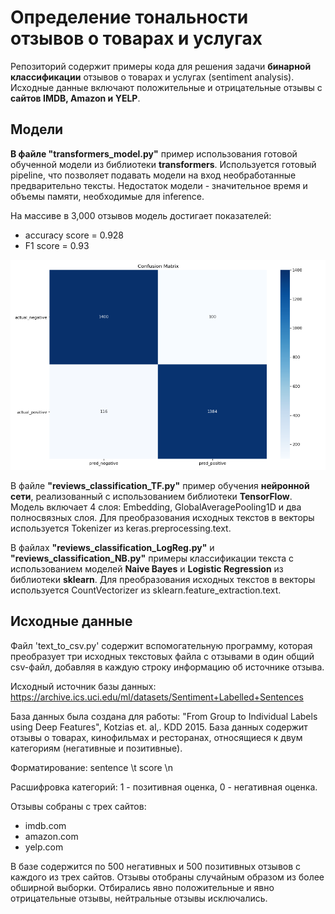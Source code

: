 # Определение тональности отзывов о товарах и услугах

Репозиторий содержит примеры кода для решения задачи **бинарной классификации** отзывов о товарах и услугах (sentiment analysis). Исходные данные включают положительные и отрицательные отзывы с **сайтов IMDB, Amazon и YELP**.

## Модели

**В файле "transformers_model.py"** пример использования готовой обученной модели из библиотеки **transformers**. Используется готовый pipeline, что позволяет подавать модели на вход необработанные предварительно тексты. Недостаток модели - значительное время и объемы памяти, необходимые для inference.

На массиве в 3,000 отзывов модель достигает показателей:
- accuracy score = 0.928
- F1 score = 0.93

![transformer_confusion.png](transformer_confusion.png)

В файле **"reviews_classification_TF.py"** пример обучения **нейронной сети**, реализованный с использованием библиотеки **TensorFlow**. Модель включает 4 слоя: Embedding, GlobalAveragePooling1D и два полносвязных слоя. Для преобразования исходных текстов в векторы используется Tokenizer из keras.preprocessing.text.

В файлах **"reviews_classification_LogReg.py"** и **"reviews_classification_NB.py"** примеры классификации текста с использованием моделей **Naive Bayes** и **Logistic Regression** из библиотеки **sklearn**. Для преобразования исходных текстов в векторы используется CountVectorizer из sklearn.feature_extraction.text.

## Исходные данные

Файл 'text_to_csv.py' содержит вспомогательную программу, которая преобразует три исходных текстовых файла с отзывами в один общий csv-файл, добавляя в каждую строку информацию об источнике отзыва.

Исходный источник базы данных: https://archive.ics.uci.edu/ml/datasets/Sentiment+Labelled+Sentences

База данных была создана для работы: "From Group to Individual Labels using Deep Features", Kotzias et. al,. KDD 2015.
База данных содержит отзывы о товарах, кинофильмах и ресторанах, относящиеся к двум категориям (негативные и позитивные).

Форматирование: sentence \t score \n

Расшифровка категорий: 1 - позитивная оценка, 0 - негативная оценка.

Отзывы собраны с трех сайтов:
 - imdb.com
 - amazon.com
 - yelp.com

В базе содержится по 500 негативных и 500 позитивных отзывов с каждого из трех сайтов.
Отзывы отобраны случайным образом из более обширной выборки.
Отбирались явно положительные и явно отрицательные отзывы, нейтральные отзывы исключались.

